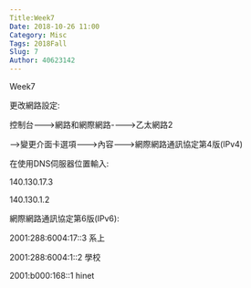 ```yaml
---
Title:Week7
Date: 2018-10-26 11:00
Category: Misc
Tags: 2018Fall
Slug: 7
Author: 40623142
---
```


Week7 

<!-- PELICAN_END_SUMMARY -->


更改網路設定:

控制台--->網路和網際網路---->乙太網路2

-->變更介面卡選項--->內容--->網際網路通訊協定第4版(IPv4)

在使用DNS伺服器位置輸入:

140.130.17.3

140.130.1.2

網際網路通訊協定第6版(IPv6):

2001:288:6004:17::3 系上

2001:288:6004:1::2 學校

2001:b000:168::1 hinet


